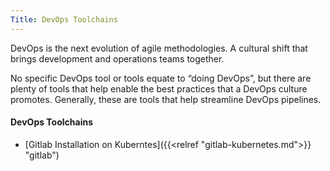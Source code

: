 ```yaml
---
Title: DevOps Toolchains
---
```


DevOps is the next evolution of agile methodologies. A cultural shift that brings development and operations teams together. 

No specific DevOps tool or tools equate to “doing DevOps”, but there are plenty of tools that help enable the best practices that a DevOps culture promotes. Generally, these are tools that help streamline DevOps pipelines.



#### DevOps Toolchains

- [Gitlab Installation on Kuberntes]({{<relref "gitlab-kubernetes.md">}} "gitlab")
